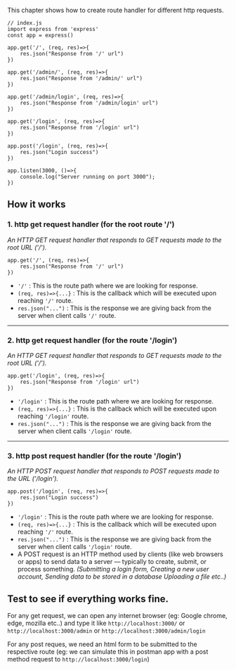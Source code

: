This chapter shows how to create route handler for different http requests.

```
// index.js
import express from 'express'
const app = express()

app.get('/', (req, res)=>{
    res.json("Response from '/' url")
})

app.get('/admin/', (req, res)=>{
    res.json("Response from '/admin/' url")
})

app.get('/admin/login', (req, res)=>{
    res.json("Response from '/admin/login' url")
})

app.get('/login', (req, res)=>{
    res.json("Response from '/login' url")
})

app.post('/login', (req, res)=>{
    res.json("Login success")
})

app.listen(3000, ()=>{
    console.log("Server running on port 3000");
})
```

## How it works

### 1. http get request handler (for the root route '/')
_An HTTP GET request handler that responds to GET requests made to the root URL ('/')._

```
app.get('/', (req, res)=>{
    res.json("Response from '/' url")
})
```
* `'/'` : This is the route path where we are looking for response.
* `(req, res)=>{...}` : This is the callback which will be executed upon reaching `'/'` route.
* `res.json("...")` : This is the response we are giving back from the server when client calls `'/'` route.
---
### 2. http get request handler (for the route '/login')
_An HTTP GET request handler that responds to GET requests made to the root URL ('/')._

```
app.get('/login', (req, res)=>{
    res.json("Response from '/login' url")
})
```
* `'/login'` : This is the route path where we are looking for response.
* `(req, res)=>{...}` : This is the callback which will be executed upon reaching `'/login'` route.
* `res.json("...")` : This is the response we are giving back from the server when client calls `'/login'` route.
---
### 3. http post request handler (for the route '/login')
_An HTTP POST request handler that responds to POST requests made to the URL ('/login')._

```
app.post('/login', (req, res)=>{
    res.json("Login success")
})
```
* `'/login'` : This is the route path where we are looking for response.
* `(req, res)=>{...}` : This is the callback which will be executed upon reaching `'/'` route.
* `res.json("...")` : This is the response we are giving back from the server when client calls `'/login'` route.
* A POST request is an HTTP method used by clients (like web browsers or apps) to send data to a server — typically to create, submit, or process something. _(Submitting a login form, Creating a new user account, Sending data to be stored in a database Uploading a file etc..)_

## Test to see if everything works fine.

For any get request, we can open any internet browser (eg: Google chrome, edge, mozilla etc..) and type it like `http://localhost:3000/` or `http://localhost:3000/admin` or `http://localhost:3000/admin/login`

For any post reques, we need an html form to be submitted to the respective route (eg: we can simulate this in postman app with a post method request to `http://localhost:3000/login`)